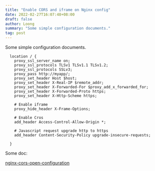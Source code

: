 ```yaml
---
title: "Enable CORS and iframe on Nginx config"
date: 2022-02-27T16:07:48+08:00
draft: false
author: Loong
summary: "Some simple configuration documents."
tag: post
---
```


Some simple configuration documents.

```nginx
  location / {
    proxy_ssl_server_name on;
    proxy_ssl_protocols TLSv1 TLSv1.1 TLSv1.2;
    proxy_ssl_protocols SSLv3;
    proxy_pass http://myapp/;
    proxy_set_header Host $host;
    proxy_set_header X-Real-IP $remote_addr;
    proxy_set_header X-Forwarded-For $proxy_add_x_forwarded_for;
    proxy_set_header X-Forwarded-Proto https;
    proxy_set_header X-Http-Scheme https;

    # Enable iframe
    proxy_hide_header X-Frame-Options;

    # Enable Cros
    add_header Access-Control-Allow-Origin *;

    # Javascript request upgrade http to https
    add_header Content-Security-Policy upgrade-insecure-requests;

  }
```

Some doc:

[nginx-cors-open-configuration](https://michielkalkman.com/snippets/nginx-cors-open-configuration/
)
